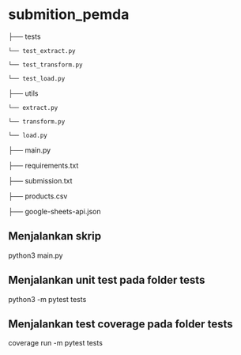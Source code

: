 # submition_pemda

├── tests

    └── test_extract.py
    
    └── test_transform.py
    
    └── test_load.py
    
├── utils

    └── extract.py
    
    └── transform.py
    
    └── load.py
    
├── main.py

├── requirements.txt

├── submission.txt

├── products.csv

├── google-sheets-api.json

## Menjalankan skrip
python3 main.py

## Menjalankan unit test pada folder tests
python3 -m pytest tests

## Menjalankan test coverage pada folder tests
coverage run -m pytest tests
